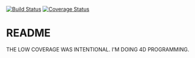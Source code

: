 [![Build Status](https://travis-ci.org/mzeilbeck/c4cs-f18-adv8.svg?branch=master)](https://travis-ci.org/mzeilbeck/c4cs-f18-adv8)
[![Coverage Status](https://coveralls.io/repos/github/mzeilbeck/c4cs-f18-adv8/badge.svg)](https://coveralls.io/github/mzeilbeck/c4cs-f18-adv8)
# README
THE LOW COVERAGE WAS INTENTIONAL. I'M DOING 4D PROGRAMMING.
